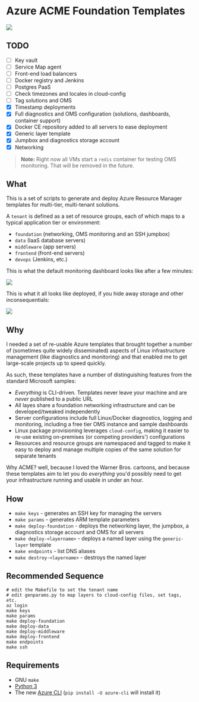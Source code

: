 # Azure ACME Foundation Templates

<a href="//en.wikipedia.org/wiki/File:Box_of_%22ACME_EXPLOSIVE_TENNIS_BALLS%22_(screencap).jpg" title="Fair use of copyrighted material in the context of Acme Corporation">
<img src="https://upload.wikimedia.org/wikipedia/en/8/84/Box_of_%22ACME_EXPLOSIVE_TENNIS_BALLS%22_%28screencap%29.jpg"></a>

## TODO

* [ ] Key vault
* [ ] Service Map agent
* [ ] Front-end load balancers
* [ ] Docker registry and Jenkins
* [ ] Postgres PaaS
* [ ] Check timezones and locales in cloud-config
* [ ] Tag solutions and OMS
* [x] Timestamp deployments
* [x] Full diagnostics and OMS configuration (solutions, dashboards, container support)
* [x] Docker CE repository added to all servers to ease deployment
* [x] Generic layer template
* [x] Jumpbox and diagnostics storage account
* [x] Networking

> **Note:** Right now all VMs start a `redis` container for testing OMS monitoring. That will be removed in the future.

## What

This is a set of scripts to generate and deploy Azure Resource Manager templates for multi-tier, multi-tenant solutions.

A `tenant` is defined as a set of resource groups, each of which maps to a typical application tier or environment:

* `foundation` (networking, OMS monitoring and an SSH jumpbox)
* `data` (IaaS database servers)
* `middleware` (app servers)
* `frontend` (front-end servers)
* `devops` (Jenkins, etc.)

This is what the default monitoring dashboard looks like after a few minutes:

<img src="https://raw.githubusercontent.com/rcarmo/azure-acme-foundation/master/images/oms.png" style="max-width: 100%; height: auto;">

This is what it all looks like deployed, if you hide away storage and other inconsequentials:

<img src="https://raw.githubusercontent.com/rcarmo/azure-acme-foundation/master/images/overview.png" style="max-width: 100%; height: auto;">

## Why

I needed a set of re-usable Azure templates that brought together a number of (sometimes quite widely disseminated) aspects of Linux infrastructure management (like diagnostics and monitoring) and that enabled me to get large-scale projects up to speed quickly.

As such, these templates have a number of distinguishing features from the standard Microsoft samples:

* _Everything_ is CLI-driven. Templates never leave your machine and are _never_ published to a public URL
* All layes share a foundation networking infrastructure and can be developed/tweaked independently
* Server configurations include full Linux/Docker diagnostics, logging and monitoring, including a free tier OMS instance and sample dashboards
* Linux package provisioning leverages `cloud-config`, making it easier to re-use existing on-premises (or competing providers') configurations
* Resources and resource groups are namespaced and tagged to make it easy to deploy and manage multiple copies of the same solution for separate tenants

Why ACME? well, because I loved the Warner Bros. cartoons, and because these templates aim to let you do _everything_ you'd possibly need to get your infrastructure running and usable in under an hour.

## How

* `make keys` - generates an SSH key for managing the servers
* `make params` - generates ARM template parameters
* `make deploy-foundation` - deploys the networking layer, the jumpbox, a diagnostics storage account and OMS for all servers
* `make deploy-<layername>` - deploys a named layer using the `generic-layer` template
* `make endpoints` - list DNS aliases
* `make destroy-<layername>` - destroys the named layer

## Recommended Sequence

    # edit the Makefile to set the tenant name
    # edit genparams.py to map layers to cloud-config files, set tags, etc.
    az login
    make keys
    make params
    make deploy-foundation
    make deploy-data
    make deploy-middleware
    make deploy-frontend
    make endpoints
    make ssh

## Requirements

* GNU `make`
* [Python 3][p]
* The new [Azure CLI](https://github.com/Azure/azure-cli) (`pip install -U azure-cli` will install it)

[d]: http://docker.com
[p]: http://python.org
[dh]:https://hub.docker.com/r/rcarmo/demo-frontend-stateless/
